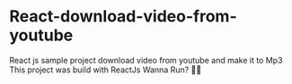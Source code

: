 # React-download-video-from-youtube
React js sample project download video from youtube and make it to Mp3
This project was build with ReactJs
Wanna Run? :grapes::grapes:
